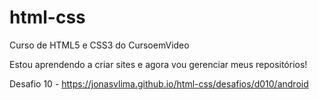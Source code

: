 # html-css
 Curso de HTML5 e CSS3 do CursoemVideo

 Estou aprendendo a criar sites e agora vou gerenciar meus repositórios!

 Desafio 10 - https://jonasvlima.github.io/html-css/desafios/d010/android

 

